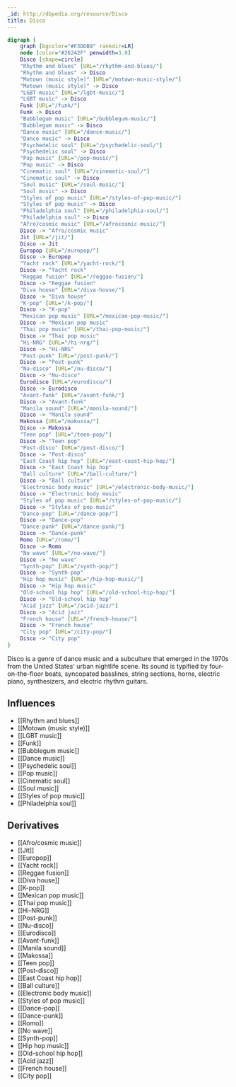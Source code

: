 ```yaml
---
_id: http://dbpedia.org/resource/Disco
title: Disco
---
```


```dot
digraph {
	graph [bgcolor="#F3DDB8" rankdir=LR]
	node [color="#26242F" penwidth=3.0]
	Disco [shape=circle]
	"Rhythm and blues" [URL="/rhythm-and-blues/"]
	"Rhythm and blues" -> Disco
	"Motown (music style)" [URL="/motown-music-style/"]
	"Motown (music style)" -> Disco
	"LGBT music" [URL="/lgbt-music/"]
	"LGBT music" -> Disco
	Funk [URL="/funk/"]
	Funk -> Disco
	"Bubblegum music" [URL="/bubblegum-music/"]
	"Bubblegum music" -> Disco
	"Dance music" [URL="/dance-music/"]
	"Dance music" -> Disco
	"Psychedelic soul" [URL="/psychedelic-soul/"]
	"Psychedelic soul" -> Disco
	"Pop music" [URL="/pop-music/"]
	"Pop music" -> Disco
	"Cinematic soul" [URL="/cinematic-soul/"]
	"Cinematic soul" -> Disco
	"Soul music" [URL="/soul-music/"]
	"Soul music" -> Disco
	"Styles of pop music" [URL="/styles-of-pop-music/"]
	"Styles of pop music" -> Disco
	"Philadelphia soul" [URL="/philadelphia-soul/"]
	"Philadelphia soul" -> Disco
	"Afro/cosmic music" [URL="/afrocosmic-music/"]
	Disco -> "Afro/cosmic music"
	Jit [URL="/jit/"]
	Disco -> Jit
	Europop [URL="/europop/"]
	Disco -> Europop
	"Yacht rock" [URL="/yacht-rock/"]
	Disco -> "Yacht rock"
	"Reggae fusion" [URL="/reggae-fusion/"]
	Disco -> "Reggae fusion"
	"Diva house" [URL="/diva-house/"]
	Disco -> "Diva house"
	"K-pop" [URL="/k-pop/"]
	Disco -> "K-pop"
	"Mexican pop music" [URL="/mexican-pop-music/"]
	Disco -> "Mexican pop music"
	"Thai pop music" [URL="/thai-pop-music/"]
	Disco -> "Thai pop music"
	"Hi-NRG" [URL="/hi-nrg/"]
	Disco -> "Hi-NRG"
	"Post-punk" [URL="/post-punk/"]
	Disco -> "Post-punk"
	"Nu-disco" [URL="/nu-disco/"]
	Disco -> "Nu-disco"
	Eurodisco [URL="/eurodisco/"]
	Disco -> Eurodisco
	"Avant-funk" [URL="/avant-funk/"]
	Disco -> "Avant-funk"
	"Manila sound" [URL="/manila-sound/"]
	Disco -> "Manila sound"
	Makossa [URL="/makossa/"]
	Disco -> Makossa
	"Teen pop" [URL="/teen-pop/"]
	Disco -> "Teen pop"
	"Post-disco" [URL="/post-disco/"]
	Disco -> "Post-disco"
	"East Coast hip hop" [URL="/east-coast-hip-hop/"]
	Disco -> "East Coast hip hop"
	"Ball culture" [URL="/ball-culture/"]
	Disco -> "Ball culture"
	"Electronic body music" [URL="/electronic-body-music/"]
	Disco -> "Electronic body music"
	"Styles of pop music" [URL="/styles-of-pop-music/"]
	Disco -> "Styles of pop music"
	"Dance-pop" [URL="/dance-pop/"]
	Disco -> "Dance-pop"
	"Dance-punk" [URL="/dance-punk/"]
	Disco -> "Dance-punk"
	Romo [URL="/romo/"]
	Disco -> Romo
	"No wave" [URL="/no-wave/"]
	Disco -> "No wave"
	"Synth-pop" [URL="/synth-pop/"]
	Disco -> "Synth-pop"
	"Hip hop music" [URL="/hip-hop-music/"]
	Disco -> "Hip hop music"
	"Old-school hip hop" [URL="/old-school-hip-hop/"]
	Disco -> "Old-school hip hop"
	"Acid jazz" [URL="/acid-jazz/"]
	Disco -> "Acid jazz"
	"French house" [URL="/french-house/"]
	Disco -> "French house"
	"City pop" [URL="/city-pop/"]
	Disco -> "City pop"
}
```

Disco is a genre of dance music and a subculture that emerged in the 1970s from the United States' urban nightlife scene. Its sound is typified by four-on-the-floor beats, syncopated basslines, string sections, horns, electric piano, synthesizers, and electric rhythm guitars.

## Influences
- [[Rhythm and blues]]
- [[Motown (music style)]]
- [[LGBT music]]
- [[Funk]]
- [[Bubblegum music]]
- [[Dance music]]
- [[Psychedelic soul]]
- [[Pop music]]
- [[Cinematic soul]]
- [[Soul music]]
- [[Styles of pop music]]
- [[Philadelphia soul]]

## Derivatives
- [[Afro/cosmic music]]
- [[Jit]]
- [[Europop]]
- [[Yacht rock]]
- [[Reggae fusion]]
- [[Diva house]]
- [[K-pop]]
- [[Mexican pop music]]
- [[Thai pop music]]
- [[Hi-NRG]]
- [[Post-punk]]
- [[Nu-disco]]
- [[Eurodisco]]
- [[Avant-funk]]
- [[Manila sound]]
- [[Makossa]]
- [[Teen pop]]
- [[Post-disco]]
- [[East Coast hip hop]]
- [[Ball culture]]
- [[Electronic body music]]
- [[Styles of pop music]]
- [[Dance-pop]]
- [[Dance-punk]]
- [[Romo]]
- [[No wave]]
- [[Synth-pop]]
- [[Hip hop music]]
- [[Old-school hip hop]]
- [[Acid jazz]]
- [[French house]]
- [[City pop]]
